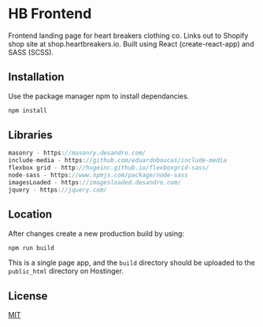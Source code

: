 # HB Frontend

Frontend landing page for heart breakers clothing co. Links out to Shopify shop site at shop.heartbreakers.io. Built using React (create-react-app) and SASS (SCSS).

## Installation

Use the package manager npm to install dependancies.

```bash
npm install
```

## Libraries

```javascript
masonry - https://masonry.desandro.com/
include-media - https://github.com/eduardoboucas/include-media
flexbox grid - http://hugeinc.github.io/flexboxgrid-sass/
node-sass - https://www.npmjs.com/package/node-sass
imagesLoaded - https://imagesloaded.desandro.com/
jquery - https://jquery.com/

```

## Location

After changes create a new production build by using:

```bash
npm run build
```

This is a single page app, and the `build` directory should be uploaded to the `public_html` directory on Hostinger.

## License

[MIT](https://choosealicense.com/licenses/mit/)
